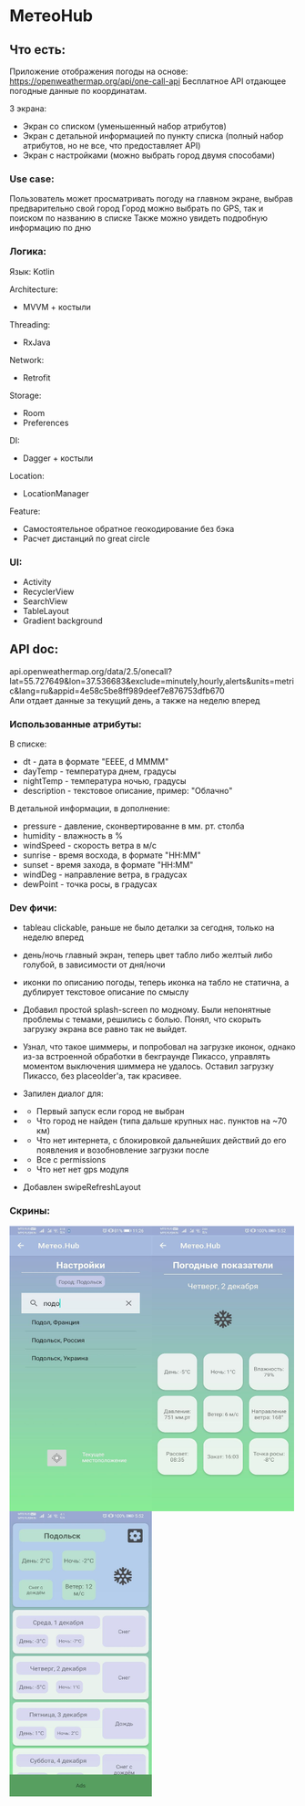 # МетеоHub

## Что есть:

Приложение отображения погоды на основе: https://openweathermap.org/api/one-call-api
Бесплатное API отдающее погодные данные по координатам. 

3 экрана:
* Экран со списком (уменьшенный набор атрибутов)
* Экран с детальной информацией по пункту списка (полный набор атрибутов, но не все, что предоставляет API)
* Экран с настройками (можно выбрать город двумя способами)

### Use case:

Пользователь может просматривать погоду на главном экране, выбрав предварительно свой город
Город можно выбрать по GPS, так и поиском по названию в списке
Также можно увидеть подробную информацию по дню

### Логика:
Язык: Kotlin

Architecture:
* MVVM + костыли

Threading:
* RxJava

Network:
* Retrofit

Storage:
* Room
* Preferences

DI:
* Dagger + костыли

Location:
* LocationManager

Feature:
* Самостоятельное обратное геокодирование без бэка
* Расчет дистанций по great circle

### UI:
* Activity
* RecyclerView
* SearchView
* TableLayout
* Gradient background

## API doc:
api.openweathermap.org/data/2.5/onecall?lat=55.727649&lon=37.536683&exclude=minutely,hourly,alerts&units=metric&lang=ru&appid=4e58c5be8ff989deef7e876753dfb670<br/>
Апи отдает данные за текущий день, а также на неделю вперед

### Использованные атрибуты:
В списке:
* dt - дата в формате "EEEE, d MMMM"
* dayTemp - температура днем, градусы
* nightTemp - температура ночью, градусы
* description - текстовое описание, пример: "Облачно"
	
В детальной информации, в дополнение:
* pressure - давление, сконвертированне в мм. рт. столба
* humidity - влажность в %
* windSpeed - скорость ветра в м/с
* sunrise - время восхода, в формате "HH:MM"
* sunset - время захода, в формате "HH:MM"
* windDeg - направление ветра, в градусах
* dewPoint - точка росы, в градусах

### Dev фичи:
* tableau clickable, раньше не было деталки за сегодня, только на неделю вперед
* день/ночь главный экран, теперь цвет табло либо желтый либо голубой, в зависимости от дня/ночи
* иконки по описанию погоды, теперь иконка на табло не статична, а дублирует текстовое описание по смыслу
* Добавил простой splash-screen по модному. Были непонятные проблемы с темами, решились с болью. Понял, что скорыть загрузку экрана все равно так не выйдет.
* Узнал, что такое шиммеры, и попробовал на загрузке иконок, однако из-за встроенной обработки в бекграунде Пикассо, управлять моментом выключения шиммера не удалось. Оставил загрузку Пикассо, без placeolder'a, так красивее.
* Запилен диалог для:
* * Первый запуск если город не выбран
* * Что город не найден (типа дальше крупных нас. пунктов на ~70 км)
* * Что нет интернета, с блокировкой дальнейших действий до его появления и возобновление загрузки после
* * Все с permissions
* * Что нет нет gps модуля

* Добавлен swipeRefreshLayout
    
### Скрины:
<a href="url"><img src="https://github.com/Bagaviev/Android/blob/master/AndroidAvito/screen1.jpeg" align="left" height="500" width="250" ></a>
<a href="url"><img src="https://github.com/Bagaviev/Android/blob/master/AndroidAvito/screen2.jpeg" align="left" height="500" width="250" ></a>
<a href="url"><img src="https://github.com/Bagaviev/Android/blob/master/AndroidAvito/screen3.jpeg" align="left" height="500" width="250" ></a>